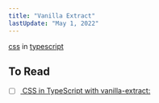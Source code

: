 ```yaml
---
title: "Vanilla Extract"
lastUpdate: "May 1, 2022"
---
```


[css](notes/code/css.md) in [typescript](notes/code/typescript.md)


## To Read
- [ ] [ CSS in TypeScript with vanilla-extract: ](https://css-tricks.com/css-in-typescript-with-vanilla-extract/)
